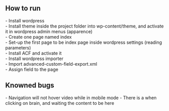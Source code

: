 <h2>How to run</h2>
- Install wordpress
<br/>
- Install theme inside the project folder into wp-content/theme, and activate it in wordpress admin menus (apparence)
<br/>
- Create one page named index
<br/>
- Set-up the first page to be index page inside wordpress settings (reading parameters)
<br/>
- Install ACF and activate it
<br/>
- Install wordpress importer
<br/>
- Import advanced-custom-field-export.xml
<br/>
- Assign field to the page

<h2>Knowned bugs</h2>
- Navigation will not hover video while in mobile mode
- There is a when clicking on brain, and waiting the content to be here
